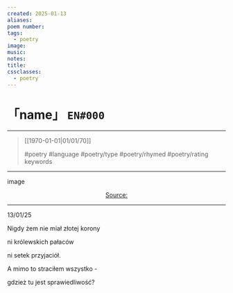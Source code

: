 ```yaml
---
created: 2025-01-13
aliases:
poem number:
tags:
  - poetry
image:
music:
notes:
title:
cssclasses:
  - poetry
---
```

# 「name」 `EN#000`

---

> [[1970-01-01|01/01/70]]
>  
> #poetry
> #language
> #poetry/type
> #poetry/rhymed
> #poetry/rating
> keywords

---

image

<center class="img_caption"><a href="https://" class="source-link">Source: </a></center>

---

13/01/25

  

Nigdy żem nie miał złotej korony

ni królewskich pałaców

ni setek przyjaciół.

A mimo to straciłem wszystko -

gdzież tu jest sprawiedliwość?